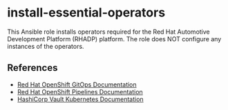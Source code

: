 # install-essential-operators

This Ansible role installs operators required for the Red Hat Automotive Development Platform (RHADP) platform. The role does NOT configure any instances of the operators.

## References

- [Red Hat OpenShift GitOps Documentation](https://docs.redhat.com/en/documentation/red_hat_openshift_gitops/1.16/html/installing_gitops/index)
- [Red Hat OpenShift Pipelines Documentation](https://docs.redhat.com/en/documentation/red_hat_openshift_pipelines/1.18/html/installing_and_configuring/index)
- [HashiCorp Vault Kubernetes Documentation](https://developer.hashicorp.com/vault/docs/deploy/kubernetes/vso)

